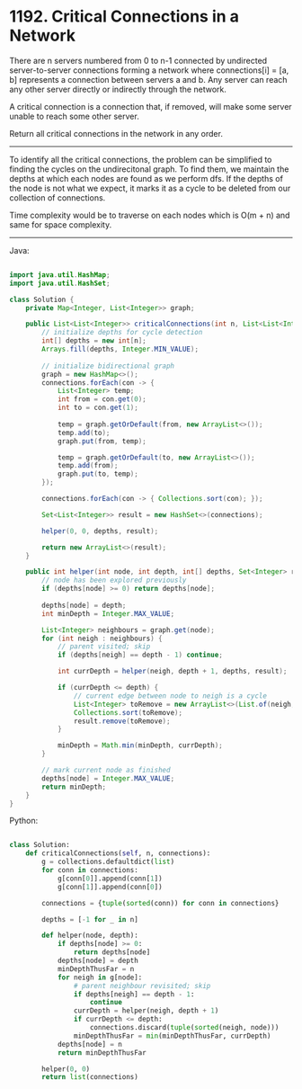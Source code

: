# 1192. Critical Connections in a Network

There are n servers numbered from 0 to n-1 connected by undirected
server-to-server connections forming a network where connections[i] = [a, b]
represents a connection between servers a and b. Any server can reach any other
server directly or indirectly through the network.

A critical connection is a connection that, if removed, will make some server
unable to reach some other server.

Return all critical connections in the network in any order.

---

To identify all the critical connections, the problem can be simplified to
finding the cycles on the undirecitonal graph. To find them, we maintain the
depths at which each nodes are found as we perform dfs. If the depths of the
node is not what we expect, it marks it as a cycle to be deleted from our
collection of connections.

Time complexity would be to traverse on each nodes which is O(m + n) and same
for space complexity.

---

Java:

```java

import java.util.HashMap;
import java.util.HashSet;

class Solution {
    private Map<Integer, List<Integer>> graph;

    public List<List<Integer>> criticalConnections(int n, List<List<Integer>> connections) {
        // initialize depths for cycle detection
        int[] depths = new int[n];
        Arrays.fill(depths, Integer.MIN_VALUE);
        
        // initialize bidirectional graph
        graph = new HashMap<>();
        connections.forEach(con -> {
            List<Integer> temp;
            int from = con.get(0);
            int to = con.get(1);
            
            temp = graph.getOrDefault(from, new ArrayList<>());
            temp.add(to);
            graph.put(from, temp);

            temp = graph.getOrDefault(to, new ArrayList<>());
            temp.add(from);
            graph.put(to, temp);
        });

        connections.forEach(con -> { Collections.sort(con); });

        Set<List<Integer>> result = new HashSet<>(connections);

        helper(0, 0, depths, result);

        return new ArrayList<>(result);
    }

    public int helper(int node, int depth, int[] depths, Set<Integer> result) {
        // node has been explored previously
        if (depths[node] >= 0) return depths[node];
        
        depths[node] = depth;
        int minDepth = Integer.MAX_VALUE;

        List<Integer> neighbours = graph.get(node);
        for (int neigh : neighbours) {
            // parent visited; skip
            if (depths[neigh] == depth - 1) continue;

            int currDepth = helper(neigh, depth + 1, depths, result);

            if (currDepth <= depth) {
                // current edge between node to neigh is a cycle
                List<Integer> toRemove = new ArrayList<>(List.of(neigh, node));
                Collections.sort(toRemove);
                result.remove(toRemove);
            }

            minDepth = Math.min(minDepth, currDepth);
        }

        // mark current node as finished
        depths[node] = Integer.MAX_VALUE;
        return minDepth;
    }
}

```

Python:

```python

class Solution:
    def criticalConnections(self, n, connections):
        g = collections.defaultdict(list)
        for conn in connections:
            g[conn[0]].append(conn[1])
            g[conn[1]].append(conn[0])

        connections = {tuple(sorted(conn)) for conn in connections}

        depths = [-1 for _ in n]

        def helper(node, depth):
            if depths[node] >= 0:
                return depths[node]
            depths[node] = depth
            minDepthThusFar = n
            for neigh in g[node]:
                # parent neighbour revisited; skip
                if depths[neigh] == depth - 1:
                    continue
                currDepth = helper(neigh, depth + 1)
                if currDepth <= depth:
                    connections.discard(tuple(sorted(neigh, node)))
                minDepthThusFar = min(minDepthThusFar, currDepth)
            depths[node] = n
            return minDepthThusFar

        helper(0, 0)
        return list(connections)
```
